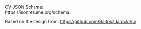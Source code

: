 CV JSON Schema:  
https://jsonresume.org/schema/

Based on the design from:
https://github.com/BartoszJarocki/cv

